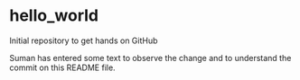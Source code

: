 # hello_world
Initial repository to get hands on GitHub


Suman has entered some text to observe the change and to understand the commit on this README file.
